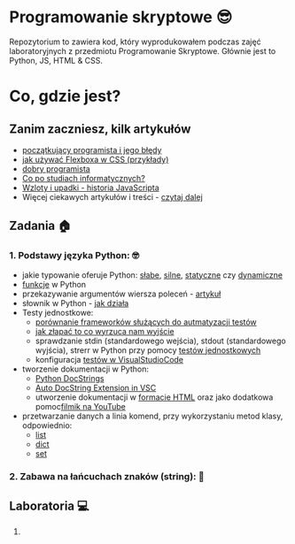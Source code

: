 # Programowanie skryptowe 😎
Repozytorium to zawiera kod, który wyprodukowałem podczas zajęć laboratoryjnych z przedmiotu Programowanie Skryptowe. Głównie jest to Python, JS, HTML & CSS.

# Co, gdzie jest?
## Zanim zaczniesz, kilk artykułów
- [początkujący programista i jego błędy](https://bulldogjob.pl/readme/poczatkujacy-programista-i-jego-bledy)
- [jak używać Flexboxa w CSS (przykłady)](https://bulldogjob.pl/readme/jak-uzywac-flexbox-w-css-przyklady)
- [dobry programista](https://bulldogjob.pl/readme/dobry-programista-czym-sie-wyroznia)
- [Co po studiach informatycznych?](https://bulldogjob.pl/readme/co-po-studiach-informatycznych)
- [Wzloty i upadki - historia JavaScripta](https://bulldogjob.pl/readme/wzloty-i-upadki-historia-javascript)
- Więcej ciekawych artykułów i treści - [czytaj dalej](https://bulldogjob.pl/readme)


## Zadania :house:
### 1. Podstawy języka Python: :nerd_face:
- jakie typowanie oferuje Python: [słabe](https://pl.wikipedia.org/wiki/Typowanie_s%C5%82abe), [silne](), [statyczne](https://pl.wikipedia.org/wiki/Typowanie_statyczne) czy [dynamiczne](https://pl.wikipedia.org/wiki/Typowanie_dynamiczne)
- [funkcje](https://www.programiz.com/python-programming/function) w Python
- przekazywanie argumentów wiersza poleceń - [artykuł](https://docs.python.org/3/library/sys.html#sys.argv)
- słownik w Python - [jak działa](https://docs.python.org/3/tutorial/datastructures.html#dictionaries) 
- Testy jednostkowe:
    * [porównanie frameworków służących do autmatyzacji testów](https://bulldogjob.pl/readme/pytest-vs-unittest-porownanie-frameworkow-do-automatyzacji-testow-w-pythonie) 
    * [jak złapać to co wyrzuca nam wyjście](https://docs.pytest.org/en/7.1.x/how-to/capture-stdout-stderr.html)
    * sprawdzanie stdin (standardowego wejścia), stdout (standardowego wyjścia), strerr w Python przy pomocy [testów jednostkowych](https://ryip.me/posts/python/unittest-stdout-stderr/)
    * konfiguracja [testów w VisualStudioCode](https://ryip.me/posts/python/unittest-stdout-stderr/)
- tworzenie dokumentacji w Python:
    * [Python DocStrings](https://www.youtube.com/watch?v=0YUdYk5E-w4)
    * [Auto DocString Extension in VSC](https://www.youtube.com/watch?v=2xa9_A8HH3U)
    * utworzenie dokumentacji w [formacie HTML](https://qabrio.pl/sphinx-generacja-specyfikacji/) oraz jako dodatkowa pomoc[filmik na YouTube](https://www.youtube.com/watch?v=BWIrhgCAae0)
- przetwarzanie danych a linia komend, przy wykorzystaniu metod klasy, odpowiednio:
    * [list](https://docs.python.org/3/tutorial/datastructures.html#more-on-lists)
    * [dict](https://docs.python.org/3/tutorial/datastructures.html#dictionaries)
    * [set](https://docs.python.org/3/tutorial/datastructures.html#sets)

### 2. Zabawa na łańcuchach znaków (string): :partying_face:


## Laboratoria :computer:
1. 